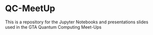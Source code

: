 # QC-MeetUp
This is a repository for the Jupyter Notebooks and presentations slides used in the GTA Quantum Computing Meet-Ups
